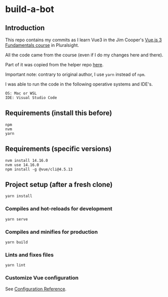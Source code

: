 # build-a-bot

## Introduction

This repo contains my commits as I learn Vue3 in the Jim Cooper's [Vue.js 3 Fundamentals course](https://app.pluralsight.com/library/courses/vuejs-fundamentals/table-of-contents) in Pluralsight.

All the code came from the course (even if I do my changes here and there).

Part of it was copied from the helper repo [here](https://github.com/jmcooper/vuejs-fundamentals).

Important note: contrary to original author, I use `yarn` instead of `npm`.

I was able to run the code in the following operative systems and IDE's.

```
OS: Mac or WSL
IDE: Visual Studio Code
```

## Requirements (install this before)
```
npm
nvm
yarn
```

## Requirements (specific versions)
```
nvm install 14.16.0
nvm use 14.16.0
npm install -g @vue/cli@4.5.13
```

## Project setup (after a fresh clone)
```
yarn install
```

### Compiles and hot-reloads for development
```
yarn serve
```

### Compiles and minifies for production
```
yarn build
```

### Lints and fixes files
```
yarn lint
```

### Customize Vue configuration
See [Configuration Reference](https://cli.vuejs.org/config/).